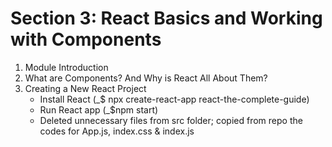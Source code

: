 # Section 3: React Basics and Working with Components

1. Module Introduction
2. What are Components? And Why is React All About Them?
3. Creating a New React Project
   - Install React (\_$ npx create-react-app react-the-complete-guide)
   - Run React app (\_$npm start)
   - Deleted unnecessary files from src folder; copied from repo the codes for App.js, index.css & index.js
